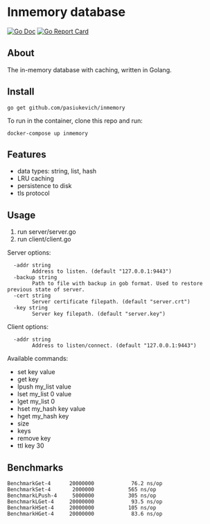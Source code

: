 Inmemory database
=======================

[![Go Doc](https://godoc.org/github.com/pasiukevich/inmemory?status.svg)](https://godoc.org/github.com/pasiukevich/inmemory)
[![Go Report Card](https://goreportcard.com/badge/github.com/pasiukevich/inmemory)](https://goreportcard.com/report/github.com/pasiukevich/inmemory)

About
-----

The in-memory database with caching, written in Golang. 

Install
-------
`go get github.com/pasiukevich/inmemory`

To run in the container, clone this repo and run:

`docker-compose up inmemory`

Features
--------

 - data types: string, list, hash
 - LRU caching
 - persistence to disk
 - tls protocol

Usage
-----

1. run server/server.go
2. run client/client.go

Server options: 
```
  -addr string
    	Address to listen. (default "127.0.0.1:9443")
  -backup string
    	Path to file with backup in gob format. Used to restore previous state of server.
  -cert string
    	Server certificate filepath. (default "server.crt")
  -key string
    	Server key filepath. (default "server.key")
```

Client options:

```
  -addr string
    	Address to listen/connect. (default "127.0.0.1:9443")
```


Available commands:
- set key value
- get key
- lpush my_list value
- lset my_list 0 value
- lget my_list 0
- hset my_hash key value
- hget my_hash key
- size
- keys
- remove key
- ttl key 30 

Benchmarks
---------
```
BenchmarkGet-4     	20000000	        76.2 ns/op
BenchmarkSet-4     	 2000000	       565 ns/op
BenchmarkLPush-4   	 5000000	       305 ns/op
BenchmarkLGet-4    	20000000	        93.5 ns/op
BenchmarkHSet-4    	20000000	       105 ns/op
BenchmarkHGet-4    	20000000	        83.6 ns/op
```